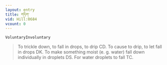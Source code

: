 ```yaml
---
layout: entry
title: གཏིག་
vid: Hill:0684
vcount: 0
---
```

`VoluntaryInvoluntary` 
> To trickle down, to fall in drops, to drip CD\.
 To cause to drip, to let fall in drops DK\.
 To make something moist (e\.
g\.
 water) fall down individually in droplets DS\.
 For water droplets to fall TC\.

